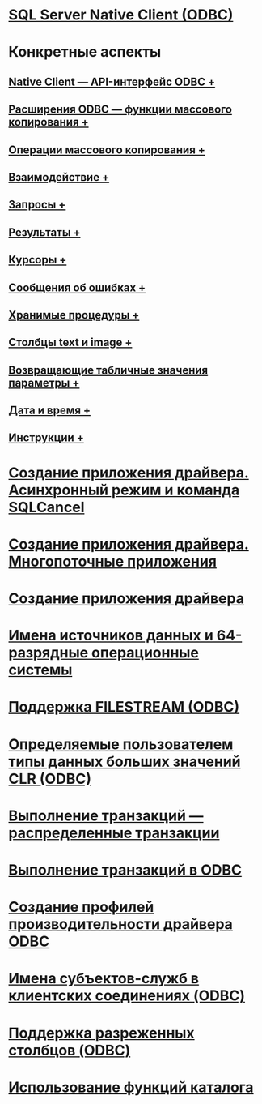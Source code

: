# [SQL Server Native Client (ODBC)](sql-server-native-client-odbc.md)

# Конкретные аспекты
## [Native Client — API-интерфейс ODBC +](../../../relational-databases/native-client-odbc-api/odbc-api-implementation-details.md)
## [Расширения ODBC — функции массового копирования +](../../../relational-databases/native-client-odbc-extensions-bulk-copy-functions/sql-server-driver-extensions-bulk-copy-functions.md)
## [Операции массового копирования +](../../../relational-databases/native-client-odbc-bulk-copy-operations/performing-bulk-copy-operations-odbc.md)
## [Взаимодействие +](../../../relational-databases/native-client-odbc-communication/communicating-with-sql-server-odbc.md)
## [Запросы +](../../../relational-databases/native-client-odbc-queries/executing-queries-odbc.md)
## [Результаты +](../../../relational-databases/native-client-odbc-results/processing-results-odbc.md)
## [Курсоры +](../../../relational-databases/native-client-odbc-cursors/using-cursors-odbc.md)
## [Сообщения об ошибках +](../../../relational-databases/native-client-odbc-error-messages/handling-errors-and-messages.md)
## [Хранимые процедуры +](../../../relational-databases/native-client-odbc-stored-procedures/running-stored-procedures.md)
## [Столбцы text и image +](../../../relational-databases/native-client-odbc-text-image-columns/managing-text-and-image-columns.md)
## [Возвращающие табличные значения параметры +](../../../relational-databases/native-client-odbc-table-valued-parameters/table-valued-parameters-odbc.md)
## [Дата и время +](../../../relational-databases/native-client-odbc-date-time/date-and-time-improvements-odbc.md)
## [Инструкции +](../../../relational-databases/native-client-odbc-how-to/odbc-how-to-topics.md)

# [Создание приложения драйвера. Асинхронный режим и команда SQLCancel](creating-a-driver-application-asynchronous-mode-and-sqlcancel.md)
# [Создание приложения драйвера. Многопоточные приложения](creating-a-driver-application-multithreaded-applications.md)
# [Создание приложения драйвера](creating-a-driver-application.md)
# [Имена источников данных и 64-разрядные операционные системы](data-source-names-and-64-bit-operating-systems.md)
# [Поддержка FILESTREAM (ODBC)](filestream-support-odbc.md)
# [Определяемые пользователем типы данных больших значений CLR (ODBC)](large-clr-user-defined-types-odbc.md)
# [Выполнение транзакций — распределенные транзакции](performing-transactions-distributed-transactions.md)
# [Выполнение транзакций в ODBC](performing-transactions-in-odbc.md)
# [Создание профилей производительности драйвера ODBC](profiling-odbc-driver-performance.md)
# [Имена субъектов-служб в клиентских соединениях (ODBC)](service-principal-names-spns-in-client-connections-odbc.md)
# [Поддержка разреженных столбцов (ODBC)](sparse-columns-support-odbc.md)
# [Использование функций каталога](using-catalog-functions.md)
